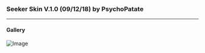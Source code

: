 ### Seeker Skin V.1.0 (09/12/18) by PsychoPatate
---

#### Gallery
![Image](https://i.imgur.com/Fkt8NAO.jpg)